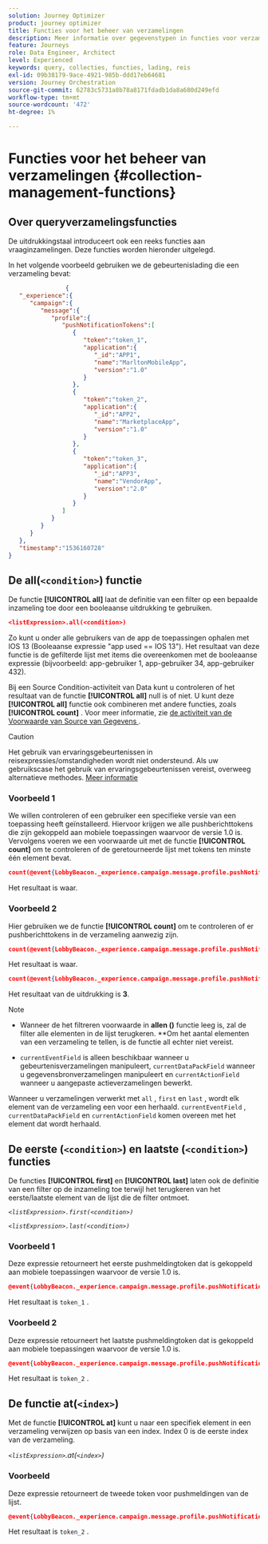 ```yaml
---
solution: Journey Optimizer
product: journey optimizer
title: Functies voor het beheer van verzamelingen
description: Meer informatie over gegevenstypen in functies voor verzamelingsbeheer
feature: Journeys
role: Data Engineer, Architect
level: Experienced
keywords: query, collecties, functies, lading, reis
exl-id: 09b38179-9ace-4921-985b-ddd17eb64681
version: Journey Orchestration
source-git-commit: 62783c5731a8b78a8171fdadb1da8a680d249efd
workflow-type: tm+mt
source-wordcount: '472'
ht-degree: 1%

---
```


# Functies voor het beheer van verzamelingen {#collection-management-functions}


## Over queryverzamelingsfuncties

De uitdrukkingstaal introduceert ook een reeks functies aan vraaginzamelingen. Deze functies worden hieronder uitgelegd.

In het volgende voorbeeld gebruiken we de gebeurtenislading die een verzameling bevat:

```json
                { 
   "_experience":{ 
      "campaign":{ 
         "message":{ 
            "profile":{ 
               "pushNotificationTokens":[ 
                  { 
                     "token":"token_1",
                     "application":{ 
                        "_id":"APP1",
                        "name":"MarltonMobileApp",
                        "version":"1.0"
                     }
                  },
                  { 
                     "token":"token_2",
                     "application":{ 
                        "_id":"APP2",
                        "name":"MarketplaceApp",
                        "version":"1.0"
                     }
                  },
                  { 
                     "token":"token_3",
                     "application":{ 
                        "_id":"APP3",
                        "name":"VendorApp",
                        "version":"2.0"
                     }
                  }
               ]
            }
         }
      }
   },
   "timestamp":"1536160728"
}
```

## De all(`<condition>`) functie

De functie **[!UICONTROL all]** laat de definitie van een filter op een bepaalde inzameling toe door een booleaanse uitdrukking te gebruiken.

```json
<listExpression>.all(<condition>)
```

Zo kunt u onder alle gebruikers van de app de toepassingen ophalen met IOS 13 (Booleaanse expressie &quot;app used == IOS 13&quot;). Het resultaat van deze functie is de gefilterde lijst met items die overeenkomen met de booleaanse expressie (bijvoorbeeld: app-gebruiker 1, app-gebruiker 34, app-gebruiker 432).

Bij een Source Condition-activiteit van Data kunt u controleren of het resultaat van de functie **[!UICONTROL all]** null is of niet. U kunt deze **[!UICONTROL all]** functie ook combineren met andere functies, zoals **[!UICONTROL count]** . Voor meer informatie, zie [ de activiteit van de Voorwaarde van Source van Gegevens ](../condition-activity.md#data_source_condition).


>[!CAUTION]
>
>Het gebruik van ervaringsgebeurtenissen in reisexpressies/omstandigheden wordt niet ondersteund. Als uw gebruikscase het gebruik van ervaringsgebeurtenissen vereist, overweeg alternatieve methodes. [Meer informatie](../exp-event-lookup.md)

### Voorbeeld 1

We willen controleren of een gebruiker een specifieke versie van een toepassing heeft geïnstalleerd. Hiervoor krijgen we alle pushberichttokens die zijn gekoppeld aan mobiele toepassingen waarvoor de versie 1.0 is. Vervolgens voeren we een voorwaarde uit met de functie **[!UICONTROL count]** om te controleren of de geretourneerde lijst met tokens ten minste één element bevat.

```json
count(@event{LobbyBeacon._experience.campaign.message.profile.pushNotificationTokens.all(currentEventField.application.version == "1.0").token}) > 0
```

Het resultaat is waar.

### Voorbeeld 2

Hier gebruiken we de functie **[!UICONTROL count]** om te controleren of er pushberichttokens in de verzameling aanwezig zijn.

```json
count(@event{LobbyBeacon._experience.campaign.message.profile.pushNotificationTokens.all().token}) > 0
```


Het resultaat is waar.


```json
count(@event{LobbyBeacon._experience.campaign.message.profile.pushNotificationTokens.token})
```

Het resultaat van de uitdrukking is **3**.


>[!NOTE]
>
>* Wanneer de het filtreren voorwaarde in **allen ()** functie leeg is, zal de filter alle elementen in de lijst terugkeren. **Om het aantal elementen van een verzameling te tellen, is de functie all echter niet vereist.
>
>* `currentEventField` is alleen beschikbaar wanneer u gebeurtenisverzamelingen manipuleert, `currentDataPackField` wanneer u gegevensbronverzamelingen manipuleert en `currentActionField` wanneer u aangepaste actieverzamelingen bewerkt.
>
>  Wanneer u verzamelingen verwerkt met `all` , `first` en `last` , wordt elk element van de verzameling een voor een herhaald. `currentEventField` , `currentDataPackField` en `currentActionField` komen overeen met het element dat wordt herhaald.


## De eerste (`<condition>`) en laatste (`<condition>`) functies

De functies **[!UICONTROL first]** en **[!UICONTROL last]** laten ook de definitie van een filter op de inzameling toe terwijl het terugkeren van het eerste/laatste element van de lijst die de filter ontmoet.

_`<listExpression>.first(<condition>)`_

_`<listExpression>.last(<condition>)`_

### Voorbeeld 1

Deze expressie retourneert het eerste pushmeldingtoken dat is gekoppeld aan mobiele toepassingen waarvoor de versie 1.0 is.


```json
@event{LobbyBeacon._experience.campaign.message.profile.pushNotificationTokens.first(currentEventField.application.version == "1.0").token}
```

Het resultaat is `token_1` .

### Voorbeeld 2

Deze expressie retourneert het laatste pushmeldingtoken dat is gekoppeld aan mobiele toepassingen waarvoor de versie 1.0 is.


```json
@event{LobbyBeacon._experience.campaign.message.profile.pushNotificationTokens.last(currentEventField.application.version == "1.0").token}
```

Het resultaat is `token_2` .

## De functie at(`<index>`)

Met de functie **[!UICONTROL at]** kunt u naar een specifiek element in een verzameling verwijzen op basis van een index.
Index 0 is de eerste index van de verzameling.

_`<listExpression>`.at(`<index>`)_

### Voorbeeld

Deze expressie retourneert de tweede token voor pushmeldingen van de lijst.


```json
@event{LobbyBeacon._experience.campaign.message.profile.pushNotificationTokens.at(1).token}`
```

Het resultaat is `token_2` .